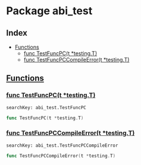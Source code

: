 # Package abi_test

## Index

* [Functions](#func)
    * [func TestFuncPC(t *testing.T)](#TestFuncPC)
    * [func TestFuncPCCompileError(t *testing.T)](#TestFuncPCCompileError)


## <a id="func" href="#func">Functions</a>

### <a id="TestFuncPC" href="#TestFuncPC">func TestFuncPC(t *testing.T)</a>

```
searchKey: abi_test.TestFuncPC
```

```Go
func TestFuncPC(t *testing.T)
```

### <a id="TestFuncPCCompileError" href="#TestFuncPCCompileError">func TestFuncPCCompileError(t *testing.T)</a>

```
searchKey: abi_test.TestFuncPCCompileError
```

```Go
func TestFuncPCCompileError(t *testing.T)
```


